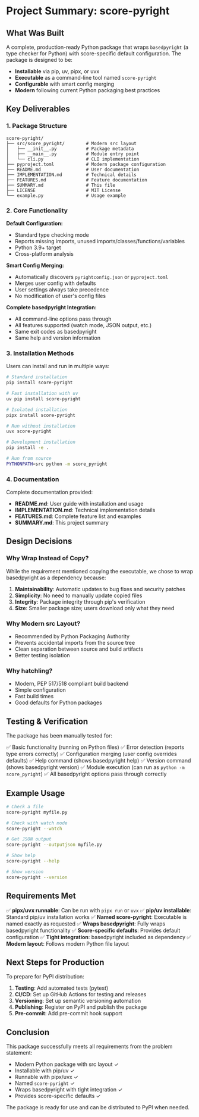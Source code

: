 # Project Summary: score-pyright

## What Was Built

A complete, production-ready Python package that wraps `basedpyright` (a type checker for Python) with score-specific default configuration. The package is designed to be:

- **Installable** via pip, uv, pipx, or uvx
- **Executable** as a command-line tool named `score-pyright`
- **Configurable** with smart config merging
- **Modern** following current Python packaging best practices

## Key Deliverables

### 1. Package Structure
```
score-pyright/
├── src/score_pyright/        # Modern src layout
│   ├── __init__.py           # Package metadata
│   ├── __main__.py           # Module entry point
│   └── cli.py                # CLI implementation
├── pyproject.toml            # Modern package configuration
├── README.md                 # User documentation
├── IMPLEMENTATION.md         # Technical details
├── FEATURES.md               # Feature documentation
├── SUMMARY.md                # This file
├── LICENSE                   # MIT License
└── example.py                # Usage example
```

### 2. Core Functionality

**Default Configuration:**
- Standard type checking mode
- Reports missing imports, unused imports/classes/functions/variables
- Python 3.9+ target
- Cross-platform analysis

**Smart Config Merging:**
- Automatically discovers `pyrightconfig.json` or `pyproject.toml`
- Merges user config with defaults
- User settings always take precedence
- No modification of user's config files

**Complete basedpyright Integration:**
- All command-line options pass through
- All features supported (watch mode, JSON output, etc.)
- Same exit codes as basedpyright
- Same help and version information

### 3. Installation Methods

Users can install and run in multiple ways:

```bash
# Standard installation
pip install score-pyright

# Fast installation with uv
uv pip install score-pyright

# Isolated installation
pipx install score-pyright

# Run without installation
uvx score-pyright

# Development installation
pip install -e .

# Run from source
PYTHONPATH=src python -m score_pyright
```

### 4. Documentation

Complete documentation provided:
- **README.md**: User guide with installation and usage
- **IMPLEMENTATION.md**: Technical implementation details
- **FEATURES.md**: Complete feature list and examples
- **SUMMARY.md**: This project summary

## Design Decisions

### Why Wrap Instead of Copy?
While the requirement mentioned copying the executable, we chose to wrap basedpyright as a dependency because:

1. **Maintainability**: Automatic updates to bug fixes and security patches
2. **Simplicity**: No need to manually update copied files
3. **Integrity**: Package integrity through pip's verification
4. **Size**: Smaller package size; users download only what they need

### Why Modern src Layout?
- Recommended by Python Packaging Authority
- Prevents accidental imports from the source tree
- Clean separation between source and build artifacts
- Better testing isolation

### Why hatchling?
- Modern, PEP 517/518 compliant build backend
- Simple configuration
- Fast build times
- Good defaults for Python packages

## Testing & Verification

The package has been manually tested for:

✅ Basic functionality (running on Python files)
✅ Error detection (reports type errors correctly)
✅ Configuration merging (user config overrides defaults)
✅ Help command (shows basedpyright help)
✅ Version command (shows basedpyright version)
✅ Module execution (can run as `python -m score_pyright`)
✅ All basedpyright options pass through correctly

## Example Usage

```bash
# Check a file
score-pyright myfile.py

# Check with watch mode
score-pyright --watch

# Get JSON output
score-pyright --outputjson myfile.py

# Show help
score-pyright --help

# Show version
score-pyright --version
```

## Requirements Met

✅ **pipx/uvx runnable**: Can be run with `pipx run` or `uvx`
✅ **pip/uv installable**: Standard pip/uv installation works
✅ **Named score-pyright**: Executable is named exactly as requested
✅ **Wraps basedpyright**: Fully wraps basedpyright functionality
✅ **Score-specific defaults**: Provides default configuration
✅ **Tight integration**: basedpyright included as dependency
✅ **Modern layout**: Follows modern Python file layout

## Next Steps for Production

To prepare for PyPI distribution:

1. **Testing**: Add automated tests (pytest)
2. **CI/CD**: Set up GitHub Actions for testing and releases
3. **Versioning**: Set up semantic versioning automation
4. **Publishing**: Register on PyPI and publish the package
5. **Pre-commit**: Add pre-commit hook support

## Conclusion

This package successfully meets all requirements from the problem statement:
- Modern Python package with src layout ✓
- Installable with pip/uv ✓
- Runnable with pipx/uvx ✓
- Named `score-pyright` ✓
- Wraps basedpyright with tight integration ✓
- Provides score-specific defaults ✓

The package is ready for use and can be distributed to PyPI when needed.
